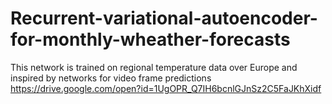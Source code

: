 # Recurrent-variational-autoencoder-for-monthly-wheather-forecasts
This network is trained on regional temperature data over Europe and inspired by networks for video frame predictions
https://drive.google.com/open?id=1UgOPR_Q7IH6bcnlGJnSz2C5FaJKhXidf
